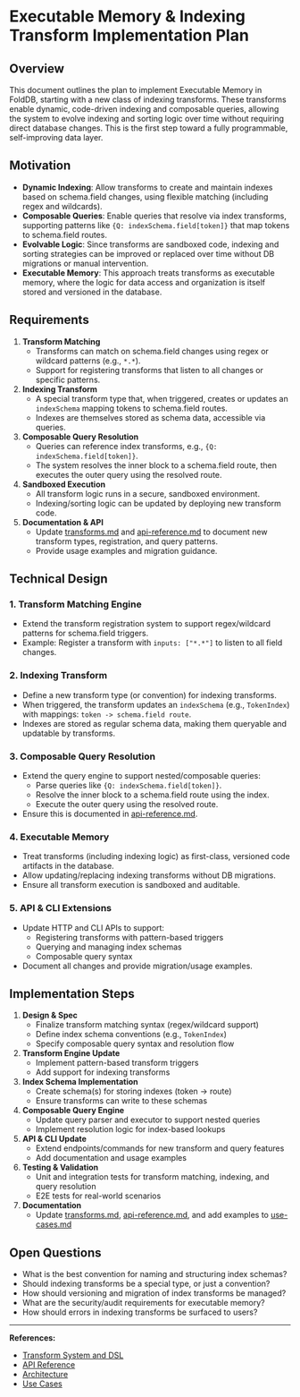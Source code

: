 # Executable Memory & Indexing Transform Implementation Plan

## Overview

This document outlines the plan to implement Executable Memory in FoldDB, starting with a new class of indexing transforms. These transforms enable dynamic, code-driven indexing and composable queries, allowing the system to evolve indexing and sorting logic over time without requiring direct database changes. This is the first step toward a fully programmable, self-improving data layer.

## Motivation

- **Dynamic Indexing**: Allow transforms to create and maintain indexes based on schema.field changes, using flexible matching (including regex and wildcards).
- **Composable Queries**: Enable queries that resolve via index transforms, supporting patterns like `{Q: indexSchema.field[token]}` that map tokens to schema.field routes.
- **Evolvable Logic**: Since transforms are sandboxed code, indexing and sorting strategies can be improved or replaced over time without DB migrations or manual intervention.
- **Executable Memory**: This approach treats transforms as executable memory, where the logic for data access and organization is itself stored and versioned in the database.

## Requirements

1. **Transform Matching**
    - Transforms can match on schema.field changes using regex or wildcard patterns (e.g., `*.*`).
    - Support for registering transforms that listen to all changes or specific patterns.
2. **Indexing Transform**
    - A special transform type that, when triggered, creates or updates an `indexSchema` mapping tokens to schema.field routes.
    - Indexes are themselves stored as schema data, accessible via queries.
3. **Composable Query Resolution**
    - Queries can reference index transforms, e.g., `{Q: indexSchema.field[token]}`.
    - The system resolves the inner block to a schema.field route, then executes the outer query using the resolved route.
4. **Sandboxed Execution**
    - All transform logic runs in a secure, sandboxed environment.
    - Indexing/sorting logic can be updated by deploying new transform code.
5. **Documentation & API**
    - Update [transforms.md](./transforms.md) and [api-reference.md](./api-reference.md) to document new transform types, registration, and query patterns.
    - Provide usage examples and migration guidance.

## Technical Design

### 1. Transform Matching Engine
- Extend the transform registration system to support regex/wildcard patterns for schema.field triggers.
- Example: Register a transform with `inputs: ["*.*"]` to listen to all field changes.

### 2. Indexing Transform
- Define a new transform type (or convention) for indexing transforms.
- When triggered, the transform updates an `indexSchema` (e.g., `TokenIndex`) with mappings: `token -> schema.field route`.
- Indexes are stored as regular schema data, making them queryable and updatable by transforms.

### 3. Composable Query Resolution
- Extend the query engine to support nested/composable queries:
    - Parse queries like `{Q: indexSchema.field[token]}`.
    - Resolve the inner block to a schema.field route using the index.
    - Execute the outer query using the resolved route.
- Ensure this is documented in [api-reference.md](./api-reference.md).

### 4. Executable Memory
- Treat transforms (including indexing logic) as first-class, versioned code artifacts in the database.
- Allow updating/replacing indexing transforms without DB migrations.
- Ensure all transform execution is sandboxed and auditable.

### 5. API & CLI Extensions
- Update HTTP and CLI APIs to support:
    - Registering transforms with pattern-based triggers
    - Querying and managing index schemas
    - Composable query syntax
- Document all changes and provide migration/usage examples.

## Implementation Steps

1. **Design & Spec**
    - Finalize transform matching syntax (regex/wildcard support)
    - Define index schema conventions (e.g., `TokenIndex`)
    - Specify composable query syntax and resolution flow
2. **Transform Engine Update**
    - Implement pattern-based transform triggers
    - Add support for indexing transforms
3. **Index Schema Implementation**
    - Create schema(s) for storing indexes (token -> route)
    - Ensure transforms can write to these schemas
4. **Composable Query Engine**
    - Update query parser and executor to support nested queries
    - Implement resolution logic for index-based lookups
5. **API & CLI Update**
    - Extend endpoints/commands for new transform and query features
    - Add documentation and usage examples
6. **Testing & Validation**
    - Unit and integration tests for transform matching, indexing, and query resolution
    - E2E tests for real-world scenarios
7. **Documentation**
    - Update [transforms.md](./transforms.md), [api-reference.md](./api-reference.md), and add examples to [use-cases.md](./use-cases.md)

## Open Questions

- What is the best convention for naming and structuring index schemas?
- Should indexing transforms be a special type, or just a convention?
- How should versioning and migration of index transforms be managed?
- What are the security/audit requirements for executable memory?
- How should errors in indexing transforms be surfaced to users?

---

**References:**
- [Transform System and DSL](./transforms.md)
- [API Reference](./api-reference.md)
- [Architecture](./architecture.md)
- [Use Cases](./use-cases.md) 
